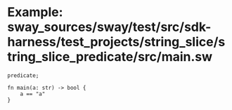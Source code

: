 # Example: sway_sources/sway/test/src/sdk-harness/test_projects/string_slice/string_slice_predicate/src/main.sw

```sway
predicate;

fn main(a: str) -> bool {
    a == "a"
}

```
